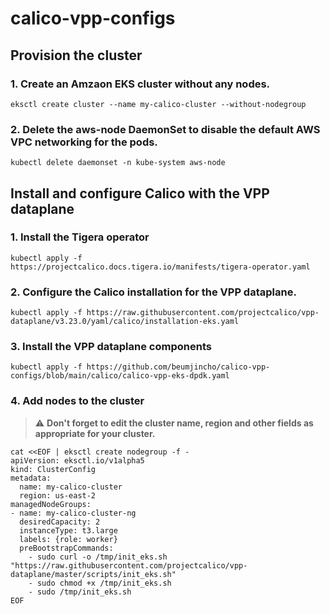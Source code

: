 # calico-vpp-configs

## Provision the cluster
### 1. Create an Amzaon EKS cluster without any nodes.
```shell
eksctl create cluster --name my-calico-cluster --without-nodegroup
```

### 2. Delete the aws-node DaemonSet to disable the default AWS VPC networking for the pods.
```shell
kubectl delete daemonset -n kube-system aws-node
```

## Install and configure Calico with the VPP dataplane
### 1. Install the Tigera operator
```shell
kubectl apply -f https://projectcalico.docs.tigera.io/manifests/tigera-operator.yaml
```

### 2. Configure the Calico installation for the VPP dataplane.
```shell
kubectl apply -f https://raw.githubusercontent.com/projectcalico/vpp-dataplane/v3.23.0/yaml/calico/installation-eks.yaml
```

### 3. Install the VPP dataplane components
```shell
kubectl apply -f https://github.com/beumjincho/calico-vpp-configs/blob/main/calico/calico-vpp-eks-dpdk.yaml
```

### 4. Add nodes to the cluster
> :warning: **Don't forget to edit the cluster name, region and other fields as appropriate for your cluster.**
```shell
cat <<EOF | eksctl create nodegroup -f -
apiVersion: eksctl.io/v1alpha5
kind: ClusterConfig
metadata:
  name: my-calico-cluster
  region: us-east-2
managedNodeGroups:
- name: my-calico-cluster-ng
  desiredCapacity: 2
  instanceType: t3.large
  labels: {role: worker}
  preBootstrapCommands:
    - sudo curl -o /tmp/init_eks.sh "https://raw.githubusercontent.com/projectcalico/vpp-dataplane/master/scripts/init_eks.sh"
    - sudo chmod +x /tmp/init_eks.sh
    - sudo /tmp/init_eks.sh
EOF
```
